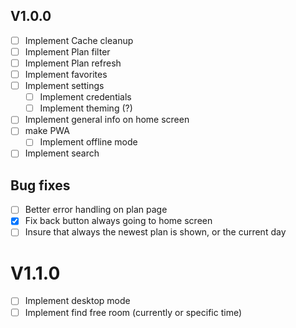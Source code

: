 ## V1.0.0

- [ ] Implement Cache cleanup
- [ ] Implement Plan filter
- [ ] Implement Plan refresh
- [ ] Implement favorites
- [ ] Implement settings
  - [ ] Implement credentials
  - [ ] Implement theming (?)
- [ ] Implement general info on home screen
- [ ] make PWA
  - [ ] Implement offline mode
- [ ] Implement search

## Bug fixes

- [ ] Better error handling on plan page
- [x] Fix back button always going to home screen
- [ ] Insure that always the newest plan is shown, or the current day

# V1.1.0

- [ ] Implement desktop mode
- [ ] Implement find free room (currently or specific time)
